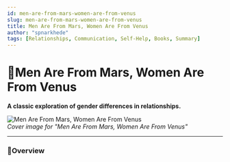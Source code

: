 ```yaml
---
id: men-are-from-mars-women-are-from-venus
slug: men-are-from-mars-women-are-from-venus
title: Men Are From Mars, Women Are From Venus
author: "spnarkhede"
tags: [Relationships, Communication, Self-Help, Books, Summary]
---
```


# 📒Men Are From Mars, Women Are From Venus

**A classic exploration of gender differences in relationships.**

![Men Are From Mars, Women Are From Venus](/books/covers/menAreFromMarsWomenAreFromVenus.jpg)  
*Cover image for "Men Are From Mars, Women Are From Venus"*

---

### 📖Overview